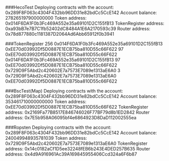 ###HecoTest
Deploying contracts with the account: 0x289F8F063c4304F432bb96DD31e82bdCc5CcE142
Account balance: 278265197900000000
Token address: 0x014F6DA1F0b3Fc469A552e35a69101D2C155fB13
TokenRegister address: 0xa93bB7e7B7C1fb52402dC8484A1E6A2170593c39
Router address: 0x78d877880c1181387D2064Ad6Abb65912f0b3941

###TokenRegister
256 0x014F6DA1F0b3Fc469A552e35a69101D2C155fB13 0xEE70d03992Df5D0887E1ECB75ba810D55c66F622
97  0xEE70d03992Df5D0887E1ECB75ba810D55c66F622 0x014F6DA1F0b3Fc469A552e35a69101D2C155fB13
97  0xEE70d03992Df5D0887E1ECB75ba810D55c66F622 0x729D9F5Abd2c420602E7a7573E7089e1313aE6A0
3   0x729D9F5Abd2c420602E7a7573E7089e1313aE6A0 0xEE70d03992Df5D0887E1ECB75ba810D55c66F622


###BscTest(Map)
Deploying contracts with the account: 0x289F8F063c4304F432bb96DD31e82bdCc5CcE142
Account balance: 353461710000000000
Token address: 0xEE70d03992Df5D0887E1ECB75ba810D55c66F622
TokenRegister address: 0x2169Fa77B8517E846746026F77BF79d8b1ED2842
Router address: 0x7E5b958A06095bf4e6864923D8DaD112002555ea


###Ropsten
Deploying contracts with the account: 0x289F8F063c4304F432bb96DD31e82bdCc5CcE142
Account balance: 240049948935781039
Token address: 0x729D9F5Abd2c420602E7a7573E7089e1313aE6A0
TokenRegister address: 0x14c0182aCf1D5ee32248fEB6b243E4DED257B635
Router address: 0x4d9A916961Ac39A169845955406Ccd324a6F6b87